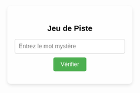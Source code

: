 <!DOCTYPE html>
<html lang="fr">
<head>
  <meta charset="UTF-8">
  <meta name="viewport" content="width=device-width, initial-scale=1.0">
  <title>Jeu de Piste</title>
  <style>
    body {
      background-color: transparent; /* Fond transparent */
      color: black; /* Texte en noir */
      font-family: Arial, sans-serif;
      display: flex;
      justify-content: center;
      align-items: center;
      height: 100vh;
      margin: 0;
    }
    .conteneur {
      width: 300px; /* Largeur du bloc */
      padding: 20px;
      background-color: rgba(255, 255, 255, 0.8);
      border-radius: 10px;
      box-shadow: 0 4px 8px rgba(0, 0, 0, 0.1);
      text-align: center;
    }
    input[type="text"] {
      width: 100%;
      padding: 10px;
      margin-bottom: 10px;
      border: 1px solid #ccc;
      border-radius: 5px;
      font-size: 16px;
    }
    button {
      padding: 10px 20px;
      background-color: #4CAF50;
      color: white;
      border: none;
      border-radius: 5px;
      cursor: pointer;
      font-size: 16px;
    }
    button:hover {
      background-color: #45a049;
    }
    #message {
      margin-top: 10px;
      font-weight: bold;
    }
  </style>
</head>
<body>
  <div class="conteneur">
    <h2>Jeu de Piste</h2>
    <input type="text" id="motMystere" placeholder="Entrez le mot mystère" />
    <button onclick="verifierMot()">Vérifier</button>
    <p id="message"></p>
  </div>

  <script>
    const motCorrect = "construction"; // Remplace par ton mot mystère

    function verifierMot() {
      let motEntre = document.getElementById("motMystere").value.trim().toLowerCase();
      let message = document.getElementById("message");
      if (motEntre === motCorrect) {
        message.innerHTML = "🎉 Bravo ! Vous avez trouvé le bon mot mystère !";
        message.style.color = "green";
      } else {
        message.innerHTML = "❌ Oups, ce n'est pas le bon mot. Essayez encore !";
        message.style.color = "red";
      }
    }
  </script>
</body>
</html>
